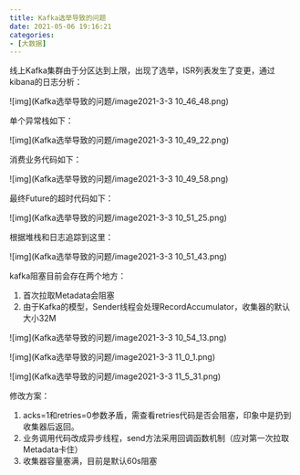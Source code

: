 ```yaml
---
title: Kafka选举导致的问题
date: 2021-05-06 19:16:21
categories: 
- [大数据]
---
```


线上Kafka集群由于分区达到上限，出现了选举，ISR列表发生了变更，通过kibana的日志分析：

![img](Kafka选举导致的问题/image2021-3-3 10_46_48.png)

单个异常栈如下：

![img](Kafka选举导致的问题/image2021-3-3 10_49_22.png)

消费业务代码如下：

![img](Kafka选举导致的问题/image2021-3-3 10_49_58.png)

最终Future的超时代码如下：

![img](Kafka选举导致的问题/image2021-3-3 10_51_25.png)

根据堆栈和日志追踪到这里：

![img](Kafka选举导致的问题/image2021-3-3 10_51_43.png)

 

kafka阻塞目前会存在两个地方：

1. 首次拉取Metadata会阻塞
2. 由于Kafka的模型，Sender线程会处理RecordAccumulator，收集器的默认大小32M

![img](Kafka选举导致的问题/image2021-3-3 10_54_13.png)

![img](Kafka选举导致的问题/image2021-3-3 11_0_1.png)

 ![img](Kafka选举导致的问题/image2021-3-3 11_5_31.png)

修改方案：

1. acks=1和retries=0参数矛盾，需查看retries代码是否会阻塞，印象中是扔到收集器后返回。
2. 业务调用代码改成异步线程，send方法采用回调函数机制（应对第一次拉取Metadata卡住）
3. 收集器容量塞满，目前是默认60s阻塞

 
